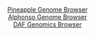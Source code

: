 <div id="Pineapple_Genome_Browser" align="center">
  <a href="https://igv.org/app/?sessionURL=blob:zZJda9swFIb_i6BlA8eW5XzZEEbSJmtpurVpU9OUYk5s2RaVJVdS4iYh_31q2djNCs3FxsAX8kG23vfRs0NrqjSTAkWIuH7H9X3kIF3K5gaqmtNvUFGNohy4pg5SNKeKipSiaIdy0Abms6n9sjSm1pHnMVO3KhCFdHXgQgVbKaDRbior70RyDkupwEilvZGCtfRYsW41dAl17dqzA7fjZWDAA16XUmjp1VQUSWP_l_waJQUVsqJJteKGvQVIbB6bMXNz.DKMb4ZpSrW.oJvzbDC8OB_eBeP54mv3ZDH_fhbPu_HxDSsEmJWigyMyalSQN6fjcrTp9UczteDiZUHPj8iEkPuj4PR4_FIzRfXA7_n9LulhElo4TGT05X_qbR92YHftTzfydvp0GZ5RW3emr8qN6aiyGWGp32m.dxCX6cragNJS9SIfOwHuOh3Sbb0u_b6D8SsfJRmKHh4dZBSkT3b7ww6ZTW2dQZo.r970cZBUGVUoaoUY9_wwJJ12r43D0N87O7RS_O_Bncxnoe0zJKSb5IwbK3SWaFFrF4Rw12nuFtsDaU4aUoKQiwzu9UhOfD7XcSZnfbCK4T_RDLAlYA9_u0Jb9SOZ_ol5HwnimuWhul1eTsN2tgzFrYjvr8d83B5ebbcxre.u38VzGJpcqgqM3W8n9vWnb2tQDISxgzXTbMk4M5vYUpQNinwSWG1RKrm0HiJVLD9hBzt.B3_.rWewf9z_AA--">Pineapple Genome Browser</a>
</div>
<div id="Alphonso_Genome_Browser" align="center">
  <a href="https://igv.org/app/?sessionURL=blob:zZJdT9swFIb_iyXQJqWJndCmiYSmFCgrhbJRulIQitzESd0mtmc7CaHqf59Bm3bDJHqxaZIv7CN_vOfxswU1kYpyBkLg2qhrIwQsoFa8meJSFGSCS6JAmOFCEQtIkhFJWEJAuAUZVhrPbi7NyZXWQoWOQ7XolJjl3FaejUv8zBlulJ3w0jnhRYGXXGLNpXIGEtfcoXndacgSC2Gbtz2766RYYwcXYsWZ4o4gLI8bc1_8qxTnhPGSxGVVaPoaIDZ5TMbUzvCnaD6NkoQoNSbtKD2OxqPom3c2uz_vndzPrj_PZ7354ZTmDOtKkuNmFVwkGz56np8fuMN2M4Cj9mp8p8TTIsgPvNPDsydBJVHHyEf9nutD5Bs0lKXk6X_q2gy6Z.dRVcOvR7cH7mDo9oft4vo0uJyjFJNm7S3e7LwPdhYoeFIZF0Cykn6IoOXBntV1e52XKepbEAaGj.QUhA.PFtASJxuz_WELdCuMMUCR79WrPBbgMiUShJ0AQh8Fgds98o9gEKCdtQWVLP4e3OHsJvChG7luL85ooY3OaayYUDZmzK6TzM6f96SJ.zrT.ca7vTIaTdmJwdo9K71iIsiiWkR_4GkB8_zrJ5pm35Pqn7j3niC2Xu4rXCUG7fR8DdcT1zAygMY3KIu.3K1T0U908yaiF5n2w5NxWWJt9puKWf60rsaSYqZNoaaKLmlBdTs3JHkDQuR6Rl6Q8IIbG4HMlx.gBS3UhR9_S.rtHnc_AA--">Alphonso Genome Browser</a>
</div>


<div id="DAF_Genomics_Browser" align="center">
  <a href="https://ink-blot.github.io/?sessionURL=blob:tZFra9swFIb_y4H2ky_x_QJhOGvalCQNJPXCWko4s.VYrWW5krykC_nvE1nHYKOMQQeSkDiX99V5DvCVCEl5Cym4lhNYjgMGyJrvVsi6htwgIxLSChtJDBCkIoK0BYH0ABVKhflypitrpTqZ2naJlbklLWe0kJb0LOxMyXtVE51quhYy_MZb3Emr4EwnK7Sx6WreSm5jURApzYHdkXa72aE.fsY2p5Zkw_pG0ZPqRpvQxkqrQu2WtiXZ_8XIf1DWi37I1qvsVD8lL9flMJteZ5.8cX53FX68yxeTdR6uz1d026LqBRmOJjnedozHjzdXZ.4o8.I4CsfeYz5fXX4.8y7Ox_uOCiKHTuTEQezFQQBHAxpe9BoCFLVwUsc3Ijc2XN83X69eEOopCE4hvX8wQAksnnT6_QHUS6dRgSTP_YmaAVyUREBqJoNB5CSJG_iRP0gS52gcoBfNO7O8zJdJNHAz1w2tL8i0fkWb0wC10J_B9wL5W2e9_xUUXT6Ht4uRN5lPZjO2LXI6nff7QFwsnt7AZMCb36q4YKh06MfzFQo2Wo2RVv2i4h0fjt8B">DAF Genomics Browser</a>
</div>
